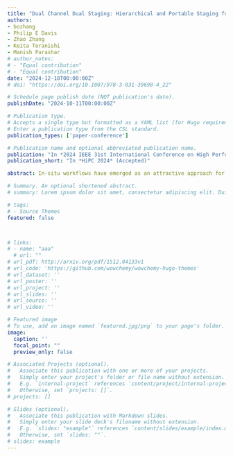 ```yaml
---
title: "Dual Channel Dual Staging: Hierarchical and Portable Staging for GPU-Based In-Situ Workflow"
authors:
- bozhang
- Philip E Davis
- Zhao Zhang
- Keita Teranishi
- Manish Parashar
# author_notes:
# - "Equal contribution"
# - "Equal contribution"
date: "2024-12-18T00:00:00Z"
# doi: "https://doi.org/10.1007/978-3-031-39698-4_22"

# Schedule page publish date (NOT publication's date).
publishDate: "2024-10-11T00:00:00Z"

# Publication type.
# Accepts a single type but formatted as a YAML list (for Hugo requirements).
# Enter a publication type from the CSL standard.
publication_types: ['paper-conference']

# Publication name and optional abbreviated publication name.
publication: "In *2024 IEEE 31st International Conference on High Performance Computing, Data, and Analytics (HiPC)*"
publication_short: "In *HiPC 2024* (Accepted)"

abstract: In-situ workflows have emerged as an attractive approach for addressing data movement challenges at very large scales. Since GPU-based architectures dominate the HPC landscapes, porting these in-situ workflows, and, specifically, the inter-application data exchange, to GPU-based systems can be challenging. Technologies such as GPUDirect RDMA (GDR), which is typically used for I/O in GPU applications as an optimization that circumvents the CPU overhead, can be leveraged to support bulk data exchanges between GPU applications. However, current GDR design often lacks performance portability across HPC clusters built with different hardware configurations. Furthermore, the local CPU may also be effectively used as an auxiliary communication mechanism to offload data exchanges. In this paper, we present a dual channel dual staging approach for efficient, scalable, and performance-portable inter-application data exchange for in-situ workflows. This approach exploits the data access pattern within in-situ workflows along with the inherent execution asynchrony to accelerate data exchanges and, at the same time, improve performance portability. Specifically, the dual channel dual staging method leverages both the local CPU and the remote data staging server to build a hierarchical joint staging area and uses this staging area to transform blocking inter-application bulk data exchanges into best-effort local data movements between GPU and CPU. The dual channel dual staging is implemented as a portability extension of the Dataspaces-GPU staging framework. We present an experimental evaluation of its performance, portability, and scalability using this implementation on three leadership GPU clusters. The evaluation results demonstrate that the dual channel dual staging method saves up to 75\% in data-exchange time compared to host-based, GDR, and alternate portable designs, while maintaining scalability (up to 512 GPUs) and performance portability across the three platforms.

# Summary. An optional shortened abstract.
# summary: Lorem ipsum dolor sit amet, consectetur adipiscing elit. Duis posuere tellus ac convallis placerat. Proin tincidunt magna sed ex sollicitudin condimentum.

# tags:
# - Source Themes
featured: false



# links:
# - name: "aaa"
  # url: ""
# url_pdf: http://arxiv.org/pdf/1512.04133v1
# url_code: 'https://github.com/wowchemy/wowchemy-hugo-themes'
# url_dataset: ''
# url_poster: ''
# url_project: ''
# url_slides: ''
# url_source: ''
# url_video: ''

# Featured image
# To use, add an image named `featured.jpg/png` to your page's folder. 
image:
  caption: ''
  focal_point: ""
  preview_only: false

# Associated Projects (optional).
#   Associate this publication with one or more of your projects.
#   Simply enter your project's folder or file name without extension.
#   E.g. `internal-project` references `content/project/internal-project/index.md`.
#   Otherwise, set `projects: []`.
# projects: []

# Slides (optional).
#   Associate this publication with Markdown slides.
#   Simply enter your slide deck's filename without extension.
#   E.g. `slides: "example"` references `content/slides/example/index.md`.
#   Otherwise, set `slides: ""`.
# slides: example
---
```


<!-- {{% callout note %}}
Click the *Cite* button above to demo the feature to enable visitors to import publication metadata into their reference management software.
{{% /callout %}}

{{% callout note %}}
Create your slides in Markdown - click the *Slides* button to check out the example.
{{% /callout %}}

Supplementary notes can be added here, including [code, math, and images](https://wowchemy.com/docs/writing-markdown-latex/). -->
